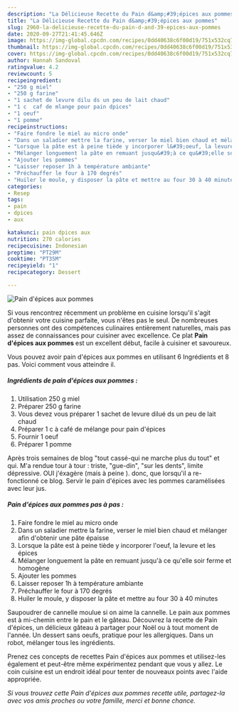 ```yaml
---
description: "La Délicieuse Recette du Pain d&amp;#39;épices aux pommes"
title: "La Délicieuse Recette du Pain d&amp;#39;épices aux pommes"
slug: 2960-la-delicieuse-recette-du-pain-d-and-39-epices-aux-pommes
date: 2020-09-27T21:41:45.646Z
image: https://img-global.cpcdn.com/recipes/0dd40638c6f00d19/751x532cq70/pain-depices-aux-pommes-photo-principale-de-la-recette.jpg
thumbnail: https://img-global.cpcdn.com/recipes/0dd40638c6f00d19/751x532cq70/pain-depices-aux-pommes-photo-principale-de-la-recette.jpg
cover: https://img-global.cpcdn.com/recipes/0dd40638c6f00d19/751x532cq70/pain-depices-aux-pommes-photo-principale-de-la-recette.jpg
author: Hannah Sandoval
ratingvalue: 4.2
reviewcount: 5
recipeingredient:
- "250 g miel"
- "250 g farine"
- "1 sachet de levure dilu ds un peu de lait chaud"
- "1 c  caf de mlange pour pain dpices"
- "1 oeuf"
- "1 pomme"
recipeinstructions:
- "Faire fondre le miel au micro onde"
- "Dans un saladier mettre la farine, verser le miel bien chaud et mélanger afin d&#39;obtenir une pâte épaisse"
- "Lorsque la pâte est à peine tiède y incorporer l&#39;oeuf, la levure et les épices"
- "Mélanger longuement la pâte en remuant jusqu&#39;à ce qu&#39;elle soir ferme et homogène"
- "Ajouter les pommes"
- "Laisser reposer 1h à température ambiante"
- "Préchauffer le four à 170 degrés"
- "Huiler le moule, y disposer la pâte et mettre au four 30 à 40 minutes"
categories:
- Resep
tags:
- pain
- dpices
- aux

katakunci: pain dpices aux 
nutrition: 270 calories
recipecuisine: Indonesian
preptime: "PT29M"
cooktime: "PT35M"
recipeyield: "1"
recipecategory: Dessert

---
```



![Pain d&#39;épices aux pommes](https://img-global.cpcdn.com/recipes/0dd40638c6f00d19/751x532cq70/pain-depices-aux-pommes-photo-principale-de-la-recette.jpg)

Si vous rencontrez récemment un problème en cuisine lorsqu'il s'agit d'obtenir votre cuisine parfaite, vous n'êtes pas le seul. De nombreuses personnes ont des compétences culinaires entièrement naturelles, mais pas assez de connaissances pour cuisiner avec excellence. Ce plat <strong> Pain d&#39;épices aux pommes </strong> est un excellent début, facile à cuisiner et savoureux.

<!--inarticleads1-->

Vous pouvez avoir pain d&#39;épices aux pommes en utilisant 6 Ingrédients et 8 pas. Voici comment vous atteindre il.

##### Ingrédients de pain d&#39;épices aux pommes :

1. Utilisation 250 g miel
1. Préparer 250 g farine
1. Vous devez vous préparer 1 sachet de levure dilué ds un peu de lait chaud
1. Préparer 1 c à café de mélange pour pain d&#39;épices
1. Fournir 1 oeuf
1. Préparer 1 pomme


Après trois semaines de blog &#34;tout cassé-qui ne marche plus du tout&#34; et qui. M&#39;a rendue tour à tour : triste, &#34;gue-din&#34;, &#34;sur les dents&#34;, limite dépressive. OUI j&#39;éxagère (mais à peine ). donc, que lorsqu&#39;il a re-fonctionné ce blog. Servir le pain d&#39;épices avec les pommes caramélisées avec leur jus. 

<!--inarticleads2-->

##### Pain d&#39;épices aux pommes pas à pas :

1. Faire fondre le miel au micro onde
1. Dans un saladier mettre la farine, verser le miel bien chaud et mélanger afin d&#39;obtenir une pâte épaisse
1. Lorsque la pâte est à peine tiède y incorporer l&#39;oeuf, la levure et les épices
1. Mélanger longuement la pâte en remuant jusqu&#39;à ce qu&#39;elle soir ferme et homogène
1. Ajouter les pommes
1. Laisser reposer 1h à température ambiante
1. Préchauffer le four à 170 degrés
1. Huiler le moule, y disposer la pâte et mettre au four 30 à 40 minutes


Saupoudrer de cannelle moulue si on aime la cannelle. Le pain aux pommes est à mi-chemin entre le pain et le gâteau. Découvrez la recette de Pain d&#39;épices, un délicieux gâteau à partager pour Noël ou à tout moment de l&#39;année. Un dessert sans oeufs, pratique pour les allergiques. Dans un robot, mélanger tous les ingrédients. 

<!--inarticleads1-->

<p>
Prenez ces concepts de recettes Pain d&#39;épices aux pommes et utilisez-les également et peut-être même expérimentez pendant que vous y allez. Le coin cuisine est un endroit idéal pour tenter de nouveaux points avec l'aide appropriée.
</p>

<p>
<i>Si vous trouvez cette Pain d&#39;épices aux pommes recette utile, partagez-la avec vos amis proches ou votre famille, merci et bonne chance.</i>
</p>
